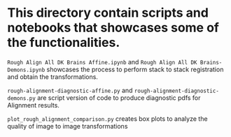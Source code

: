 # This directory contain scripts and notebooks that showcases some of the functionalities.
`Rough Align All DK Brains Affine.ipynb` and `Rough Align All DK Brains-Demons.ipynb` showcases the process to perform stack to stack registration and obtain the transformations.

`rough-alignment-diagnostic-affine.py` and `rough-alignment-diagnostic-demons.py` are script version of code to produce diagnostic pdfs for Alignment results.

`plot_rough_alignment_comparison.py` creates box plots to analyze the quality of image to image transformations